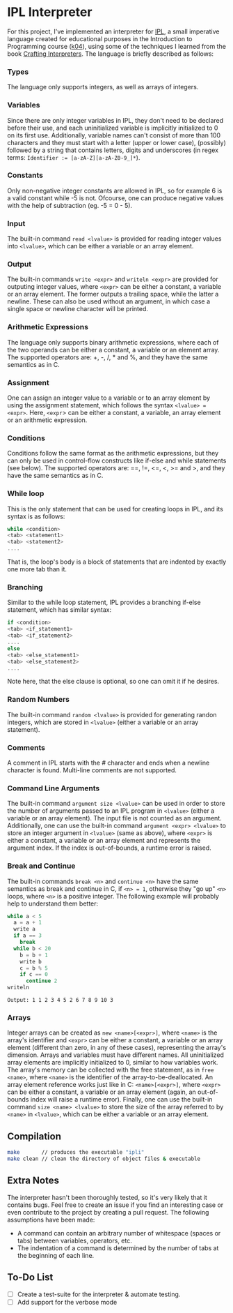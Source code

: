 # IPL Interpreter

For this project, I've implemented an interpreter for [IPL](https://github.com/GeorgeSittas/ipl-interpreter/blob/main/specification.pdf),
a small imperative language created for educational purposes in the Introduction to Programming course ([k04](http://cgi.di.uoa.gr/~ip/)),
using some of the techniques I learned from the book [Crafting Interpreters](https://craftinginterpreters.com/). The language is briefly
described as follows:

### Types

The language only supports integers, as well as arrays of integers.

### Variables

Since there are only integer variables in IPL, they don't need to be declared before their use, and each uninitialized variable is
implicitly initialized to 0 on its first use. Additionally, variable names can't consist of more than 100 characters and they must start
with a letter (upper or lower case), (possibly) followed by a string that contains letters, digits and underscores (in regex terms:
`Identifier := [a-zA-Z][a-zA-Z0-9_]*`).

### Constants

Only non-negative integer constants are allowed in IPL, so for example 6 is a valid constant while -5 is not. Ofcourse, one can produce
negative values with the help of subtraction (eg. -5 = 0 - 5).

### Input

The built-in command `read <lvalue>` is provided for reading integer values into `<lvalue>`, which can be either a variable or
an array element.

### Output

The built-in commands `write <expr>` and `writeln <expr>` are provided for outputing integer values, where `<expr>` can be either
a constant, a variable or an array element. The former outputs a trailing space, while the latter a newline. These can also be
used without an argument, in which case a single space or newline character will be printed.

### Arithmetic Expressions

The language only supports binary arithmetic expressions, where each of the two operands can be either a constant, a variable or an
element array. The supported operators are: +, -, /, * and %, and they have the same semantics as in C.

### Assignment

One can assign an integer value to a variable or to an array element by using the assignment statement, which follows the
syntax `<lvalue> = <expr>`. Here, `<expr`> can be either a constant, a variable, an array element or an arithmetic expression.

### Conditions

Conditions follow the same format as the arithmetic expressions, but they can only be used in control-flow constructs like
if-else and while statements (see below). The supported operators are: ==, !=, <=, <, >= and >, and they have the same semantics
as in C.

### While loop

This is the only statement that can be used for creating loops in IPL, and its syntax is as follows:
```c
while <condition>
<tab> <statement1>
<tab> <statement2>
....
```
That is, the loop's body is a block of statements that are indented by exactly one more tab than it.

### Branching

Similar to the while loop statement, IPL provides a branching if-else statement, which has similar syntax:
```c
if <condition>
<tab> <if_statement1>
<tab> <if_statement2>
....
else
<tab> <else_statement1>
<tab> <else_statement2>
....
```
Note here, that the else clause is optional, so one can omit it if he desires.

### Random Numbers

The built-in command `random <lvalue>` is provided for generating randon integers, which are stored in `<lvalue>`
(either a variable or an array statement).

### Comments

A comment in IPL starts with the # character and ends when a newline character is found. Multi-line comments are
not supported.

### Command Line Arguments

The built-in command `argument size <lvalue>` can be used in order to store the number of arguments passed to an
IPL program in `<lvalue>` (either a variable or an array element). The input file is not counted as an argument.
Additionally, one can use the built-in command `argument <expr> <lvalue>` to store an integer argument in `<lvalue>`
(same as above), where `<expr>` is either a constant, a variable or an array element and represents the argument
index. If the index is out-of-bounds, a runtime error is raised.

### Break and Continue

The built-in commands `break <n>` and `continue <n>` have the same semantics as break and continue in C, if `<n> = 1`,
otherwise they "go up" `<n>` loops, where `<n>` is a positive integer. The following example will probably help to
understand them better:

```c
while a < 5
  a = a + 1
  write a
  if a == 3
    break
  while b < 20
    b = b + 1
    write b
    c = b % 5
    if c == 0
      continue 2
writeln
```

`Output: 1 1 2 3 4 5 2 6 7 8 9 10 3`

### Arrays

Integer arrays can be created as `new <name>[<expr>]`, where `<name>` is the array's identifier and `<expr>` can be either
a constant, a variable or an array element (different than zero, in any of these cases), representing the array's
dimension. Arrays and variables must have different names. All uninitialized array elements are implicitly
initialized to 0, similar to how variables work. The array's memory can be collected with the free statement, as in
`free <name>`, where `<name>` is the identifier of the array-to-be-deallocated. An array element reference works just like
in C: `<name>[<expr>]`, where `<expr>` can be either a constant, a variable or an array element (again, an out-of-bounds
index will raise a runtime error). Finally, one can use the built-in command `size <name> <lvalue>` to store the size of
the array referred to by `<name>` in `<lvalue>`, which can be either a variable or an array element.

## Compilation

```Bash
make       // produces the executable "ipli"
make clean // clean the directory of object files & executable
```

## Extra Notes

The interpreter hasn't been thoroughly tested, so it's very likely that it contains bugs. Feel free to create an issue
if you find an interesting case or even contribute to the project by creating a pull request. The following assumptions
have been made:

- A command can contain an arbitrary number of whitespace (spaces or tabs) between variables, operators, etc.
- The indentation of a command is determined by the number of tabs at the beginning of each line.

## To-Do List

- [ ] Create a test-suite for the interpreter & automate testing.
- [ ] Add support for the verbose mode
